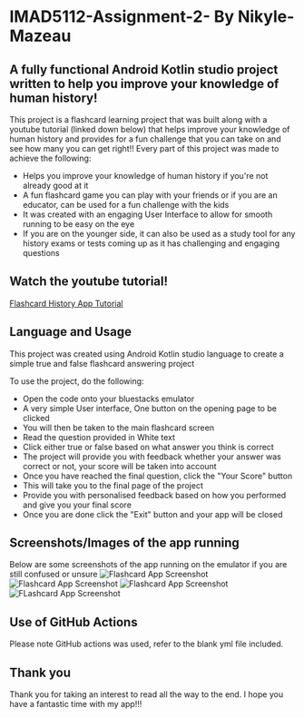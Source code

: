 # IMAD5112-Assignment-2- By Nikyle-Mazeau

## A fully functional Android Kotlin studio project written to help you improve your knowledge of human history!

This project is a flashcard learning project that was built along with a youtube tutorial (linked down below) that helps improve your knowledge of human history and provides for a fun challenge that you can take on and see how many you can get right!! Every part of this project was made to achieve the following:

* Helps you improve your knowledge of human history if you're not already good at it
* A fun flashcard game you can play with your friends or if you are an educator, can be used for a fun challenge with the kids
* It was created with an engaging User Interface to allow for smooth running to be easy on the eye
* If you are on the younger side, it can also be used as a study tool for any history exams or tests coming up as it has challenging and engaging questions

## Watch the youtube tutorial!
[Flashcard History App Tutorial](https://youtu.be/PTEFAblJ9Rg?si=F7buUU1kj4irYm5B)


## Language and Usage

This project was created using Android Kotlin studio language to create a simple true and false flashcard answering project

To use the project, do the following:

* Open the code onto your bluestacks emulator
* A very simple User interface, One button on the opening page to be clicked
* You will then be taken to the main flashcard screen
* Read the question provided in White text
* Click either true or false based on what answer you think is correct
* The project will provide you with feedback whether your answer was correct or not, your score will be taken into account
* Once you have reached the final question, click the "Your Score" button
* This will take you to the final page of the project
* Provide you with personalised feedback based on how you performed and give you your final score
* Once you are done click the "Exit" button and your app will be closed

## Screenshots/Images of the app running

Below are some screenshots of the app running on the emulator if you are still confused or unsure
![Flashcard App Screenshot](Screenshot_2025.05.26_14.40.28.967.png)
![Flashcard App Screenshot](Screenshot_2025.05.26_14.40.42.041.png)
![Flashcard App Screenshot](Screenshot_2025.05.26_14.41.02.776.png)
![FLashcard App Screenshot](Screenshot_2025.05.26_14.41.23.051.png)

## Use of GitHub Actions
Please note GitHub actions was used, refer to the blank yml file included.

## Thank you
Thank you for taking an interest to read all the way to the end. I hope you have a fantastic time with my app!!!





